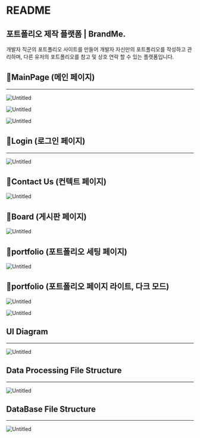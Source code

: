 # README

## 포트폴리오 제작 플랫폼 | **BrandMe.**

개발자 직군의 포트폴리오 사이트를 만들어
개발자 자신만의 포트폴리오를 작성하고 관리하며,
다른 유저의 포트폴리오를 참고 및 상호 연락 할 수 있는 플랫폼입니다.

## 📌**MainPage (메인 페이지)**

---

![Untitled](README%20d94bc2fb6d4945f9983ac624a632c055/Untitled.png)

![Untitled](README%20d94bc2fb6d4945f9983ac624a632c055/Untitled%201.png)

![Untitled](README%20d94bc2fb6d4945f9983ac624a632c055/Untitled%202.png)

## 📌Login (로그인 페이지)

---

![Untitled](README%20d94bc2fb6d4945f9983ac624a632c055/Untitled%203.png)

## 📌Contact Us (컨텍트 페이지)

![Untitled](README%20d94bc2fb6d4945f9983ac624a632c055/Untitled%204.png)

## 📌Board (게시판 페이지)

![Untitled](README%20d94bc2fb6d4945f9983ac624a632c055/Untitled%205.png)

## 📌portfolio (포트폴리오 세팅 페이지)

![Untitled](README%20d94bc2fb6d4945f9983ac624a632c055/Untitled%206.png)

## 📌portfolio (포트폴리오 페이지 라이트, 다크 모드)

![Untitled](README%20d94bc2fb6d4945f9983ac624a632c055/Untitled%207.png)

![Untitled](README%20d94bc2fb6d4945f9983ac624a632c055/Untitled%208.png)

## UI Diagram

---

![Untitled](README%20d94bc2fb6d4945f9983ac624a632c055/Untitled%209.png)

## **Data Processing File Structure**

---

![Untitled](README%20d94bc2fb6d4945f9983ac624a632c055/Untitled%2010.png)

## **DataBase File Structure**

---

![Untitled](README%20d94bc2fb6d4945f9983ac624a632c055/Untitled%2011.png)